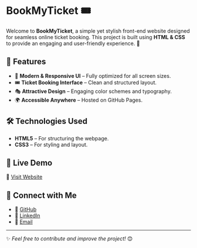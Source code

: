 # BookMyTicket 🎟️

Welcome to **BookMyTicket**, a simple yet stylish front-end website designed for seamless online ticket booking. This project is built using **HTML & CSS** to provide an engaging and user-friendly experience. 🚀

## 🌟 Features
- 🎨 **Modern & Responsive UI** – Fully optimized for all screen sizes.
- 🎟️ **Ticket Booking Interface** – Clean and structured layout.
- 🎭 **Attractive Design** – Engaging color schemes and typography.
- 🌍 **Accessible Anywhere** – Hosted on GitHub Pages.

## 🛠️ Technologies Used
- **HTML5** – For structuring the webpage.
- **CSS3** – For styling and layout.

## 📌 Live Demo
🔗 [Visit Website](https://tayyabamansoori.github.io/bookmyticket-HTML-CSS/)


## 📢 Connect with Me
- 💼 [GitHub](https://github.com/tayyabamansoori)
- 🔗 [LinkedIn](https://www.linkedin.com/in/tayyabarehan)
- 📧 [Email](mailto:tayyabarehanmansoori0099@gmail.com)

---
✨ *Feel free to contribute and improve the project!* 😊
